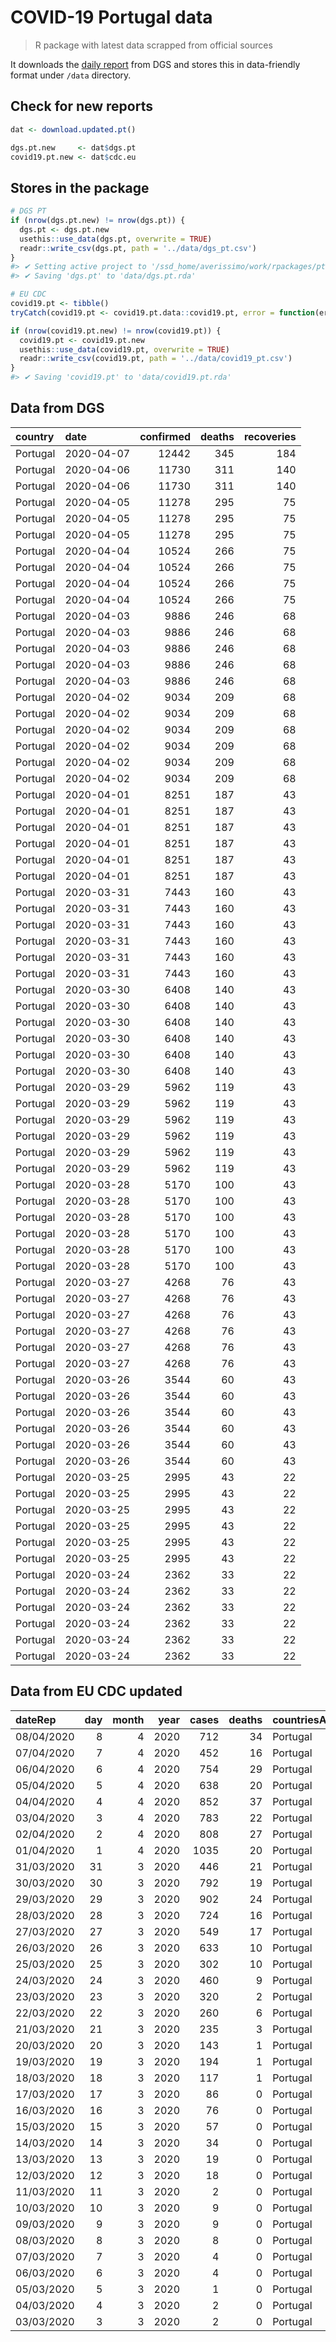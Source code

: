COVID-19 Portugal data
================

> R package with latest data scrapped from official sources

It downloads the [daily
report](https://covid19.min-saude.pt/relatorio-de-situacao/) from DGS
and stores this in data-friendly format under `/data` directory.

## Check for new reports

``` r
dat <- download.updated.pt()

dgs.pt.new     <- dat$dgs.pt
covid19.pt.new <- dat$cdc.eu
```

## Stores in the package

``` r
# DGS PT
if (nrow(dgs.pt.new) != nrow(dgs.pt)) {
  dgs.pt <- dgs.pt.new
  usethis::use_data(dgs.pt, overwrite = TRUE)
  readr::write_csv(dgs.pt, path = '../data/dgs_pt.csv')
}
#> ✔ Setting active project to '/ssd_home/averissimo/work/rpackages/pt.covid19'
#> ✔ Saving 'dgs.pt' to 'data/dgs.pt.rda'

# EU CDC
covid19.pt <- tibble()
tryCatch(covid19.pt <- covid19.pt.data::covid19.pt, error = function(err) { })

if (nrow(covid19.pt.new) != nrow(covid19.pt)) {
  covid19.pt <- covid19.pt.new
  usethis::use_data(covid19.pt, overwrite = TRUE)
  readr::write_csv(covid19.pt, path = '../data/covid19_pt.csv')
}
#> ✔ Saving 'covid19.pt' to 'data/covid19.pt.rda'
```

## Data from DGS

| country  | date       | confirmed | deaths | recoveries |
| :------- | :--------- | --------: | -----: | ---------: |
| Portugal | 2020-04-07 |     12442 |    345 |        184 |
| Portugal | 2020-04-06 |     11730 |    311 |        140 |
| Portugal | 2020-04-06 |     11730 |    311 |        140 |
| Portugal | 2020-04-05 |     11278 |    295 |         75 |
| Portugal | 2020-04-05 |     11278 |    295 |         75 |
| Portugal | 2020-04-05 |     11278 |    295 |         75 |
| Portugal | 2020-04-04 |     10524 |    266 |         75 |
| Portugal | 2020-04-04 |     10524 |    266 |         75 |
| Portugal | 2020-04-04 |     10524 |    266 |         75 |
| Portugal | 2020-04-04 |     10524 |    266 |         75 |
| Portugal | 2020-04-03 |      9886 |    246 |         68 |
| Portugal | 2020-04-03 |      9886 |    246 |         68 |
| Portugal | 2020-04-03 |      9886 |    246 |         68 |
| Portugal | 2020-04-03 |      9886 |    246 |         68 |
| Portugal | 2020-04-03 |      9886 |    246 |         68 |
| Portugal | 2020-04-02 |      9034 |    209 |         68 |
| Portugal | 2020-04-02 |      9034 |    209 |         68 |
| Portugal | 2020-04-02 |      9034 |    209 |         68 |
| Portugal | 2020-04-02 |      9034 |    209 |         68 |
| Portugal | 2020-04-02 |      9034 |    209 |         68 |
| Portugal | 2020-04-02 |      9034 |    209 |         68 |
| Portugal | 2020-04-01 |      8251 |    187 |         43 |
| Portugal | 2020-04-01 |      8251 |    187 |         43 |
| Portugal | 2020-04-01 |      8251 |    187 |         43 |
| Portugal | 2020-04-01 |      8251 |    187 |         43 |
| Portugal | 2020-04-01 |      8251 |    187 |         43 |
| Portugal | 2020-04-01 |      8251 |    187 |         43 |
| Portugal | 2020-03-31 |      7443 |    160 |         43 |
| Portugal | 2020-03-31 |      7443 |    160 |         43 |
| Portugal | 2020-03-31 |      7443 |    160 |         43 |
| Portugal | 2020-03-31 |      7443 |    160 |         43 |
| Portugal | 2020-03-31 |      7443 |    160 |         43 |
| Portugal | 2020-03-31 |      7443 |    160 |         43 |
| Portugal | 2020-03-30 |      6408 |    140 |         43 |
| Portugal | 2020-03-30 |      6408 |    140 |         43 |
| Portugal | 2020-03-30 |      6408 |    140 |         43 |
| Portugal | 2020-03-30 |      6408 |    140 |         43 |
| Portugal | 2020-03-30 |      6408 |    140 |         43 |
| Portugal | 2020-03-30 |      6408 |    140 |         43 |
| Portugal | 2020-03-29 |      5962 |    119 |         43 |
| Portugal | 2020-03-29 |      5962 |    119 |         43 |
| Portugal | 2020-03-29 |      5962 |    119 |         43 |
| Portugal | 2020-03-29 |      5962 |    119 |         43 |
| Portugal | 2020-03-29 |      5962 |    119 |         43 |
| Portugal | 2020-03-29 |      5962 |    119 |         43 |
| Portugal | 2020-03-28 |      5170 |    100 |         43 |
| Portugal | 2020-03-28 |      5170 |    100 |         43 |
| Portugal | 2020-03-28 |      5170 |    100 |         43 |
| Portugal | 2020-03-28 |      5170 |    100 |         43 |
| Portugal | 2020-03-28 |      5170 |    100 |         43 |
| Portugal | 2020-03-28 |      5170 |    100 |         43 |
| Portugal | 2020-03-27 |      4268 |     76 |         43 |
| Portugal | 2020-03-27 |      4268 |     76 |         43 |
| Portugal | 2020-03-27 |      4268 |     76 |         43 |
| Portugal | 2020-03-27 |      4268 |     76 |         43 |
| Portugal | 2020-03-27 |      4268 |     76 |         43 |
| Portugal | 2020-03-27 |      4268 |     76 |         43 |
| Portugal | 2020-03-26 |      3544 |     60 |         43 |
| Portugal | 2020-03-26 |      3544 |     60 |         43 |
| Portugal | 2020-03-26 |      3544 |     60 |         43 |
| Portugal | 2020-03-26 |      3544 |     60 |         43 |
| Portugal | 2020-03-26 |      3544 |     60 |         43 |
| Portugal | 2020-03-26 |      3544 |     60 |         43 |
| Portugal | 2020-03-25 |      2995 |     43 |         22 |
| Portugal | 2020-03-25 |      2995 |     43 |         22 |
| Portugal | 2020-03-25 |      2995 |     43 |         22 |
| Portugal | 2020-03-25 |      2995 |     43 |         22 |
| Portugal | 2020-03-25 |      2995 |     43 |         22 |
| Portugal | 2020-03-25 |      2995 |     43 |         22 |
| Portugal | 2020-03-24 |      2362 |     33 |         22 |
| Portugal | 2020-03-24 |      2362 |     33 |         22 |
| Portugal | 2020-03-24 |      2362 |     33 |         22 |
| Portugal | 2020-03-24 |      2362 |     33 |         22 |
| Portugal | 2020-03-24 |      2362 |     33 |         22 |
| Portugal | 2020-03-24 |      2362 |     33 |         22 |

## Data from EU CDC updated

| dateRep    | day | month | year | cases | deaths | countriesAndTerritories | geoId | countryterritoryCode | popData2018 |
| :--------- | --: | ----: | ---: | ----: | -----: | :---------------------- | :---- | :------------------- | ----------: |
| 08/04/2020 |   8 |     4 | 2020 |   712 |     34 | Portugal                | PT    | PRT                  |    10281762 |
| 07/04/2020 |   7 |     4 | 2020 |   452 |     16 | Portugal                | PT    | PRT                  |    10281762 |
| 06/04/2020 |   6 |     4 | 2020 |   754 |     29 | Portugal                | PT    | PRT                  |    10281762 |
| 05/04/2020 |   5 |     4 | 2020 |   638 |     20 | Portugal                | PT    | PRT                  |    10281762 |
| 04/04/2020 |   4 |     4 | 2020 |   852 |     37 | Portugal                | PT    | PRT                  |    10281762 |
| 03/04/2020 |   3 |     4 | 2020 |   783 |     22 | Portugal                | PT    | PRT                  |    10281762 |
| 02/04/2020 |   2 |     4 | 2020 |   808 |     27 | Portugal                | PT    | PRT                  |    10281762 |
| 01/04/2020 |   1 |     4 | 2020 |  1035 |     20 | Portugal                | PT    | PRT                  |    10281762 |
| 31/03/2020 |  31 |     3 | 2020 |   446 |     21 | Portugal                | PT    | PRT                  |    10281762 |
| 30/03/2020 |  30 |     3 | 2020 |   792 |     19 | Portugal                | PT    | PRT                  |    10281762 |
| 29/03/2020 |  29 |     3 | 2020 |   902 |     24 | Portugal                | PT    | PRT                  |    10281762 |
| 28/03/2020 |  28 |     3 | 2020 |   724 |     16 | Portugal                | PT    | PRT                  |    10281762 |
| 27/03/2020 |  27 |     3 | 2020 |   549 |     17 | Portugal                | PT    | PRT                  |    10281762 |
| 26/03/2020 |  26 |     3 | 2020 |   633 |     10 | Portugal                | PT    | PRT                  |    10281762 |
| 25/03/2020 |  25 |     3 | 2020 |   302 |     10 | Portugal                | PT    | PRT                  |    10281762 |
| 24/03/2020 |  24 |     3 | 2020 |   460 |      9 | Portugal                | PT    | PRT                  |    10281762 |
| 23/03/2020 |  23 |     3 | 2020 |   320 |      2 | Portugal                | PT    | PRT                  |    10281762 |
| 22/03/2020 |  22 |     3 | 2020 |   260 |      6 | Portugal                | PT    | PRT                  |    10281762 |
| 21/03/2020 |  21 |     3 | 2020 |   235 |      3 | Portugal                | PT    | PRT                  |    10281762 |
| 20/03/2020 |  20 |     3 | 2020 |   143 |      1 | Portugal                | PT    | PRT                  |    10281762 |
| 19/03/2020 |  19 |     3 | 2020 |   194 |      1 | Portugal                | PT    | PRT                  |    10281762 |
| 18/03/2020 |  18 |     3 | 2020 |   117 |      1 | Portugal                | PT    | PRT                  |    10281762 |
| 17/03/2020 |  17 |     3 | 2020 |    86 |      0 | Portugal                | PT    | PRT                  |    10281762 |
| 16/03/2020 |  16 |     3 | 2020 |    76 |      0 | Portugal                | PT    | PRT                  |    10281762 |
| 15/03/2020 |  15 |     3 | 2020 |    57 |      0 | Portugal                | PT    | PRT                  |    10281762 |
| 14/03/2020 |  14 |     3 | 2020 |    34 |      0 | Portugal                | PT    | PRT                  |    10281762 |
| 13/03/2020 |  13 |     3 | 2020 |    19 |      0 | Portugal                | PT    | PRT                  |    10281762 |
| 12/03/2020 |  12 |     3 | 2020 |    18 |      0 | Portugal                | PT    | PRT                  |    10281762 |
| 11/03/2020 |  11 |     3 | 2020 |     2 |      0 | Portugal                | PT    | PRT                  |    10281762 |
| 10/03/2020 |  10 |     3 | 2020 |     9 |      0 | Portugal                | PT    | PRT                  |    10281762 |
| 09/03/2020 |   9 |     3 | 2020 |     9 |      0 | Portugal                | PT    | PRT                  |    10281762 |
| 08/03/2020 |   8 |     3 | 2020 |     8 |      0 | Portugal                | PT    | PRT                  |    10281762 |
| 07/03/2020 |   7 |     3 | 2020 |     4 |      0 | Portugal                | PT    | PRT                  |    10281762 |
| 06/03/2020 |   6 |     3 | 2020 |     4 |      0 | Portugal                | PT    | PRT                  |    10281762 |
| 05/03/2020 |   5 |     3 | 2020 |     1 |      0 | Portugal                | PT    | PRT                  |    10281762 |
| 04/03/2020 |   4 |     3 | 2020 |     2 |      0 | Portugal                | PT    | PRT                  |    10281762 |
| 03/03/2020 |   3 |     3 | 2020 |     2 |      0 | Portugal                | PT    | PRT                  |    10281762 |
